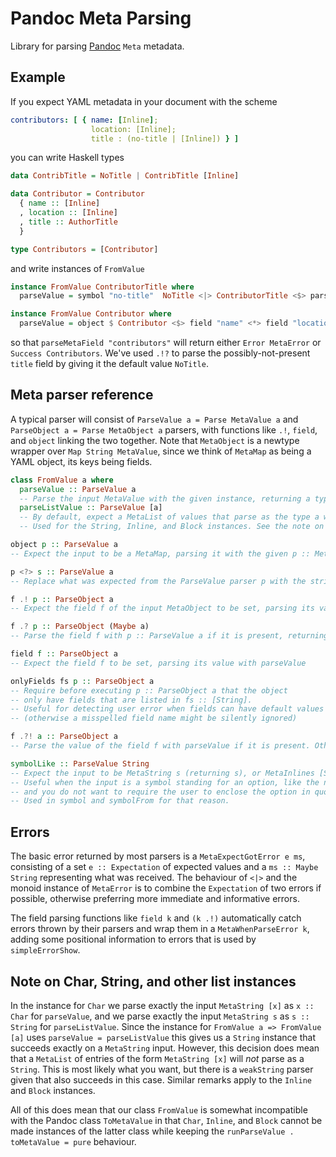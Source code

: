 # Pandoc Meta Parsing

Library for parsing [Pandoc](https://github.com/jgm/pandoc) `Meta` metadata.

## Example

If you expect YAML metadata in your document with the scheme

```yaml
contributors: [ { name: [Inline];
                  location: [Inline];
                  title : (no-title | [Inline]) } ]
```

you can write Haskell types

```haskell
data ContribTitle = NoTitle | ContribTitle [Inline]

data Contributor = Contributor
  { name :: [Inline]
  , location :: [Inline]
  , title :: AuthorTitle
  }

type Contributors = [Contributor]
```

and write instances of `FromValue`

```haskell
instance FromValue ContributorTitle where
  parseValue = symbol "no-title"  NoTitle <|> ContributorTitle <$> parseValue <?> "inline title"

instance FromValue Contributor where
  parseValue = object $ Contributor <$> field "name" <*> field "location" <*> "title" .?! NoTitle
```

so that `parseMetaField "contributors"` will return either `Error MetaError` or
`Success Contributors`. We've used `.!?` to parse the possibly-not-present `title`
field by giving it the default value `NoTitle`.

## Meta parser reference

A typical parser will consist of `ParseValue a = Parse MetaValue a` and
`ParseObject a = Parse MetaObject a` parsers, with functions like `.!`, `field`,
and `object` linking the two together. Note that `MetaObject` is a newtype
wrapper over `Map String MetaValue`, since we think of `MetaMap` as being a YAML
object, its keys being fields.

```haskell
class FromValue a where
  parseValue :: ParseValue a
  -- Parse the input MetaValue with the given instance, returning a type a.
  parseListValue :: ParseValue [a]
  -- By default, expect a MetaList of values that parse as the type a with the parseValue instance.
  -- Used for the String, Inline, and Block instances. See the note on list instances below.

object p :: ParseValue a
-- Expect the input to be a MetaMap, parsing it with the given p :: MetaObject parser.

p <?> s :: ParseValue a
-- Replace what was expected from the ParseValue parser p with the string s.

f .! p :: ParseObject a
-- Expect the field f of the input MetaObject to be set, parsing its value with the p :: ParseValue a parser

f .? p :: ParseObject (Maybe a)
-- Parse the field f with p :: ParseValue a if it is present, returning Just the result. Otherwise return Nothing.

field f :: ParseObject a
-- Expect the field f to be set, parsing its value with parseValue

onlyFields fs p :: ParseObject a
-- Require before executing p :: ParseObject a that the object 
-- only have fields that are listed in fs :: [String].
-- Useful for detecting user error when fields can have default values
-- (otherwise a misspelled field name might be silently ignored)

f .?! a :: ParseObject a
-- Parse the value of the field f with parseValue if it is present. Otherwise return a.

symbolLike :: ParseValue String
-- Expect the input to be MetaString s (returning s), or MetaInlines [Str s] (returning s).
-- Useful when the input is a symbol standing for an option, like the no-title above, 
-- and you do not want to require the user to enclose the option in quotation marks.
-- Used in symbol and symbolFrom for that reason.
```

## Errors

The basic error returned by most parsers is a `MetaExpectGotError e ms`,
consisting of a set `e :: Expectation` of expected values and a `ms :: Maybe
String` representing what was received. The behaviour of `<|>` and the monoid
instance of `MetaError` is to combine the `Expectation` of two errors if
possible, otherwise preferring more immediate and informative errors.

The field parsing functions like `field k` and `(k .!)` automatically catch errors
thrown by their parsers and wrap them in a `MetaWhenParseError k`, adding some
positional information to errors that is used by `simpleErrorShow`.

## Note on Char, String, and other list instances

In the instance for `Char` we parse exactly the input `MetaString [x]` as `x ::
Char` for `parseValue`, and we parse exactly the input `MetaString s` as `s ::
String` for `parseListValue`. Since the instance for `FromValue a => FromValue
[a]` uses `parseValue = parseListValue` this gives us a `String` instance that
succeeds exactly on a `MetaString` input. However, this decision does mean that
a `MetaList` of entries of the form `MetaString [x]` will _not_ parse as a
`String`. This is most likely what you want, but there is a `weakString` parser
given that also succeeds in this case. Similar remarks apply to the `Inline` and
`Block` instances.

All of this does mean that our class `FromValue` is somewhat incompatible with
the Pandoc class `ToMetaValue` in that `Char`, `Inline`, and `Block` cannot be
made instances of the latter class while keeping the `runParseValue .
toMetaValue = pure` behaviour.
